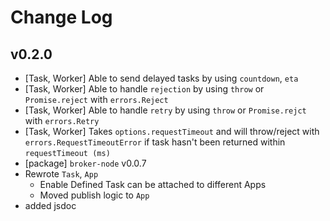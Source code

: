 # Change Log

## v0.2.0
* [Task, Worker] Able to send delayed tasks by using `countdown`, `eta`
* [Task, Worker] Able to handle `rejection` by using `throw` or `Promise.reject` with `errors.Reject`
* [Task, Worker] Able to handle `retry` by using `throw` or `Promise.rejct` with `errors.Retry`
* [Task, Worker] Takes `options.requestTimeout` and will throw/reject with `errors.RequestTimeoutError` if task hasn't been returned within `requestTimeout (ms)`
* [package] `broker-node` v0.0.7
* Rewrote `Task`, `App`
    - Enable Defined Task can be attached to different Apps
    - Moved publish logic to `App`
* added jsdoc
